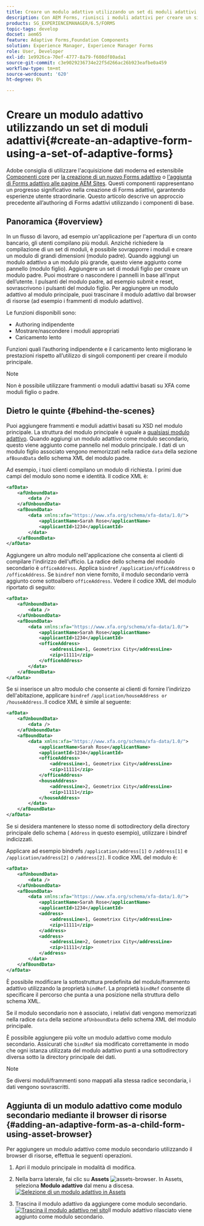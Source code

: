 ```yaml
---
title: Creare un modulo adattivo utilizzando un set di moduli adattivi
description: Con AEM Forms, riunisci i moduli adattivi per creare un singolo modulo adattivo di grandi dimensioni e comprenderne le funzioni.
products: SG_EXPERIENCEMANAGER/6.5/FORMS
topic-tags: develop
docset: aem65
feature: Adaptive Forms,Foundation Components
solution: Experience Manager, Experience Manager Forms
role: User, Developer
exl-id: 1e9926ca-70ef-4777-8a79-f608df80ada1
source-git-commit: c3e9029236734e22f5d266ac26b923eafbe0a459
workflow-type: tm+mt
source-wordcount: '620'
ht-degree: 0%

---
```


# Creare un modulo adattivo utilizzando un set di moduli adattivi{#create-an-adaptive-form-using-a-set-of-adaptive-forms}

<span class="preview"> Adobe consiglia di utilizzare l&#39;acquisizione dati moderna ed estensibile [Componenti core](https://experienceleague.adobe.com/docs/experience-manager-core-components/using/adaptive-forms/introduction.html?lang=it) per [la creazione di un nuovo Forms adattivo](/help/forms/using/create-an-adaptive-form-core-components.md) o [l&#39;aggiunta di Forms adattivo alle pagine AEM Sites](/help/forms/using/create-or-add-an-adaptive-form-to-aem-sites-page.md). Questi componenti rappresentano un progresso significativo nella creazione di Forms adattivi, garantendo esperienze utente straordinarie. Questo articolo descrive un approccio precedente all’authoring di Forms adattivi utilizzando i componenti di base. </span>

## Panoramica {#overview}

In un flusso di lavoro, ad esempio un&#39;applicazione per l&#39;apertura di un conto bancario, gli utenti compilano più moduli. Anziché richiedere la compilazione di un set di moduli, è possibile sovrapporre i moduli e creare un modulo di grandi dimensioni (modulo padre). Quando aggiungi un modulo adattivo a un modulo più grande, questo viene aggiunto come pannello (modulo figlio). Aggiungere un set di moduli figlio per creare un modulo padre. Puoi mostrare o nascondere i pannelli in base all’input dell’utente. I pulsanti del modulo padre, ad esempio submit e reset, sovrascrivono i pulsanti del modulo figlio. Per aggiungere un modulo adattivo al modulo principale, puoi trascinare il modulo adattivo dal browser di risorse (ad esempio i frammenti di modulo adattivo).

Le funzioni disponibili sono:

* Authoring indipendente
* Mostrare/nascondere i moduli appropriati
* Caricamento lento

Funzioni quali l’authoring indipendente e il caricamento lento migliorano le prestazioni rispetto all’utilizzo di singoli componenti per creare il modulo principale.

>[!NOTE]
>
>Non è possibile utilizzare frammenti o moduli adattivi basati su XFA come moduli figlio o padre.

## Dietro le quinte {#behind-the-scenes}

Puoi aggiungere frammenti e moduli adattivi basati su XSD nel modulo principale. La struttura del modulo principale è uguale a [qualsiasi modulo adattivo](../../forms/using/prepopulate-adaptive-form-fields.md). Quando aggiungi un modulo adattivo come modulo secondario, questo viene aggiunto come pannello nel modulo principale. I dati di un modulo figlio associato vengono memorizzati nella radice `data` della sezione `afBoundData` dello schema XML del modulo padre.

Ad esempio, i tuoi clienti compilano un modulo di richiesta. I primi due campi del modulo sono nome e identità. Il codice XML è:

```xml
<afData>
    <afUnboundData>
        <data />
    </afUnboundData>
    <afBoundData>
        <data xmlns:xfa="https://www.xfa.org/schema/xfa-data/1.0/">
            <applicantName>Sarah Rose</applicantName>
            <applicantId>1234</applicantId>
        </data>
    </afBoundData>
</afData>
```

Aggiungere un altro modulo nell&#39;applicazione che consenta ai clienti di compilare l&#39;indirizzo dell&#39;ufficio. La radice dello schema del modulo secondario è `officeAddress`. Applica `bindref` `/application/officeAddress` o `/officeAddress`. Se `bindref` non viene fornito, il modulo secondario verrà aggiunto come sottoalbero `officeAddress`. Vedere il codice XML del modulo riportato di seguito:

```xml
<afData>
    <afUnboundData>
        <data />
    </afUnboundData>
    <afBoundData>
        <data xmlns:xfa="https://www.xfa.org/schema/xfa-data/1.0/">
            <applicantName>Sarah Rose</applicantName>
            <applicantId>1234</applicantId>
            <officeAddress>
                <addressLine>1, Geometrixx City</addressLine>
                <zip>11111</zip>
            </officeAddress>
        </data>
    </afBoundData>
</afData>
```

Se si inserisce un altro modulo che consente ai clienti di fornire l&#39;indirizzo dell&#39;abitazione, applicare `bindref` `/application/houseAddress or /houseAddress.`Il codice XML è simile al seguente:

```xml
<afData>
    <afUnboundData>
        <data />
    </afUnboundData>
    <afBoundData>
        <data xmlns:xfa="https://www.xfa.org/schema/xfa-data/1.0/">
            <applicantName>Sarah Rose</applicantName>
            <applicantId>1234</applicantId>
            <officeAddress>
                <addressLine>1, Geometrixx City</addressLine>
                <zip>11111</zip>
            </officeAddress>
            <houseAddress>
                <addressLine>2, Geometrixx City</addressLine>
                <zip>11111</zip>
            </houseAddress>
        </data>
    </afBoundData>
</afData>
```

Se si desidera mantenere lo stesso nome di sottodirectory della directory principale dello schema ( `Address` in questo esempio), utilizzare i bindref indicizzati.

Applicare ad esempio bindrefs `/application/address[1]` o `/address[1]` e `/application/address[2]` o `/address[2]`. Il codice XML del modulo è:

```xml
<afData>
    <afUnboundData>
        <data />
    </afUnboundData>
    <afBoundData>
        <data xmlns:xfa="https://www.xfa.org/schema/xfa-data/1.0/">
            <applicantName>Sarah Rose</applicantName>
            <applicantId>1234</applicantId>
            <address>
                <addressLine>1, Geometrixx City</addressLine>
                <zip>11111</zip>
            </address>
            <address>
                <addressLine>2, Geometrixx City</addressLine>
                <zip>11111</zip>
            </address>
        </data>
    </afBoundData>
</afData>
```

È possibile modificare la sottostruttura predefinita del modulo/frammento adattivo utilizzando la proprietà `bindRef`. La proprietà `bindRef` consente di specificare il percorso che punta a una posizione nella struttura dello schema XML.

Se il modulo secondario non è associato, i relativi dati vengono memorizzati nella radice `data` della sezione `afUnboundData` dello schema XML del modulo principale.

È possibile aggiungere più volte un modulo adattivo come modulo secondario. Assicurati che `bindRef` sia modificato correttamente in modo che ogni istanza utilizzata del modulo adattivo punti a una sottodirectory diversa sotto la directory principale dei dati.

>[!NOTE]
>
>Se diversi moduli/frammenti sono mappati alla stessa radice secondaria, i dati vengono sovrascritti.

## Aggiunta di un modulo adattivo come modulo secondario mediante il browser di risorse {#adding-an-adaptive-form-as-a-child-form-using-asset-browser}

Per aggiungere un modulo adattivo come modulo secondario utilizzando il browser di risorse, effettua le seguenti operazioni.

1. Apri il modulo principale in modalità di modifica.
1. Nella barra laterale, fai clic su **Assets** ![assets-browser](assets/assets-browser.png). In Assets, seleziona **Modulo adattivo** dal menu a discesa.
   [![Selezione di un modulo adattivo in Assets](assets/asset.png)](assets/asset-1.png)

1. Trascina il modulo adattivo da aggiungere come modulo secondario.
   [![Trascina il modulo adattivo nel sito](assets/drag-drop.png)](assets/drag-drop-1.png)Il modulo adattivo rilasciato viene aggiunto come modulo secondario.
